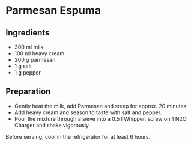 Parmesan Espuma
==========================

Ingredients
-----------

* 300 ml milk
* 100 ml heavy cream
* 200 g parmesan
* 1 g salt
* 1 g pepper

Preparation
-----------

* Gently heat the milk, add Parmesan and steep for approx. 20 minutes.
* Add heavy cream and season to taste with salt and pepper.
* Pour the mixture through a sieve into a 0.5 l Whipper, screw on 1 N2O Charger and shake vigorously.

Before serving, cool in the refrigerator for at least 6 hours.